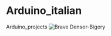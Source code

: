 # Arduino_italian
Arduino_projects
![Brave Densor-Bigery](https://user-images.githubusercontent.com/93772733/235323593-53391d2a-b345-42fc-8387-bc1bbf4282eb.png)
